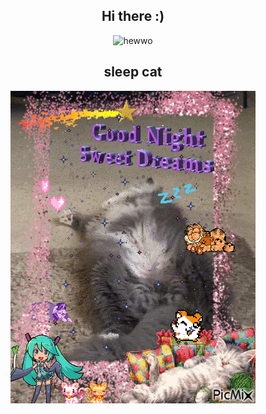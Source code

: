 <!DOCTYPE html>
<html>

<h2 align="center">Hi there :)</h2>
<div align="center">
  <img src="https://i.imgflip.com/7mipps.gif" alt="hewwo"  width="500">
</div>

<h2 align="center">sleep cat</h2>
<div align="center">
  <img src="https://raw.githubusercontent.com/SomeButters/SomeButters/main/11118094_1296e.gif"></img>
</div>

</body>
</html>

